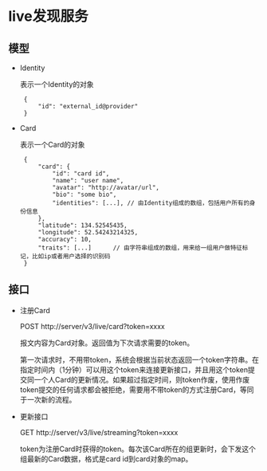 live发现服务
===========

模型
----

 - Identity

 	表示一个Identity的对象

	 	{
	 		"id": "external_id@provider"
		}

 - Card

 	表示一个Card的对象
 	
	 	{
	 		"card": {
		 		"id": "card id",
		 		"name": "user name",
		 		"avatar": "http://avatar/url",
		 		"bio": "some bio",
		 		"identities": [...], // 由Identity组成的数组，包括用户所有的身份信息
		 	},
	 		"latitude": 134.52545435,
	 		"longitude": 52.54243214325,
	 		"accuracy": 10,
	 		"traits": [...]      // 由字符串组成的数组，用来给一组用户做特征标记，比如ip或者用户选择的识别码
	 	}

接口
----

 - 注册Card

 	POST http://server/v3/live/card?token=xxxx

 	报文内容为Card对象。返回值为下次请求需要的token。

 	第一次请求时，不用带token，系统会根据当前状态返回一个token字符串。在指定时间内（1分钟）可以用这个token来连接更新接口，并且用这个token提交同一个人Card的更新情况。如果超过指定时间，则token作废，使用作废token提交的任何请求都会被拒绝，需要用不带token的方式注册Card，等同于一次新的流程。
 	
 - 更新接口

 	GET http://server/v3/live/streaming?token=xxxx

 	token为注册Card时获得的token。每次该Card所在的组更新时，会下发这个组最新的Card数据，格式是card id到card对象的map。